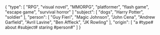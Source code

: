 {
	"type": [
		"RPG",
		"visual novel",
		"MMORPG",
		"platformer",
		"flash game",
		"escape game",
		"survival horror"
	]
	"subject": [
		"dogs",
		"Harry Potter",
		"soldier"
	],
	"person": [
		"Guy Fieri",
		"Magic Johnson",
		"John Cena",
		"Andrew Garfield",
		"Avril Lavine",
		"Ben Affleck",
		"JK Rowling"
	],
	"origin": [
		"a #type# about #subject# staring #person#"
	]
}
